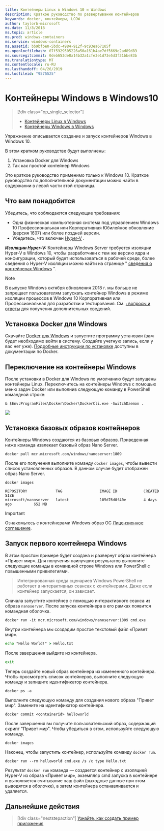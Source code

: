 ```yaml
---
title: Контейнеры Linux в Windows 10 и Windows
description: Краткое руководство по развертыванию контейнеров
keywords: docker, контейнеры, LCOW
author: taylorb-microsoft
ms.date: 11/8/2018
ms.topic: article
ms.prod: windows-containers
ms.service: windows-containers
ms.assetid: bb9bfbe0-5bdc-4984-912f-9c93ea67105f
ms.openlocfilehash: 07f5929505226a50a161b4ae7df5669c2ad89d83
ms.sourcegitcommit: 0deb653de8a14b32a1cfe3e1d73e5d3f31bbe83b
ms.translationtype: MT
ms.contentlocale: ru-RU
ms.lasthandoff: 04/26/2019
ms.locfileid: "9575525"
---
```

# <a name="windows-containers-on-windows-10"></a>Контейнеры Windows в Windows10

> [!div class="op_single_selector"]
> - [Контейнеры Linux в Windows](quick-start-windows-10-linux.md)
> - [Контейнеры Windows в Windows](quick-start-windows-10.md)

Упражнение описывается создание и запуск контейнеров Windows в Windows 10.

В этом кратком руководстве будут выполнены:

1. Установка Docker для Windows
2. Так как простой контейнер Windows

Это краткое руководство применимо только к Windows 10. Краткое руководство по дополнительной документации можно найти в содержании в левой части этой страницы.

## <a name="prerequisites"></a>Что вам понадобится
Убедитесь, что соблюдаются следующие требования:
- Одна физическая компьютерная система под управлением Windows 10 Профессиональная или Корпоративная Юбилейное обновление (версия 1607) или более поздней версии. 
- Убедитесь, что включен [Hyper-V](https://docs.microsoft.com/en-us/virtualization/hyper-v-on-windows/reference/hyper-v-requirements) .

***Изоляции Hyper-V:*** Контейнеры Windows Server требуется изоляции Hyper-V в Windows 10, чтобы разработчики с тем же версию ядра и конфигурации, который будет использоваться в рабочей среде, более сведения о Hyper-V изоляции можно найти на странице " [сведения о контейнерах Windows](../about/index.md) ".

> [!NOTE]
> В выпуске Windows октября обновления 2018 г. мы больше не запрещает пользователям запускать контейнер Windows в режиме изоляции процессов в Windows 10 Корпоративная или Профессиональная для разработки и тестирования. См. [: вопросы и ответы](../about/faq.md) для получения дополнительных сведений.

## <a name="install-docker-for-windows"></a>Установка Docker для Windows

Скачайте [Docker для Windows](https://store.docker.com/editions/community/docker-ce-desktop-windows) и запустите программу установки (вам будет необходимо войти в систему. Создайте учетную запись, если у вас нет уже). [Подробные инструкции по установке](https://docs.docker.com/docker-for-windows/install) доступны в документации по Docker.

## <a name="switch-to-windows-containers"></a>Переключение на контейнеры Windows

После установки в Docker для Windows по умолчанию будут запущены контейнеры Linux. Переключитесь на контейнеры Windows с помощью меню задач Docker или выполнив следующую команду в PowerShell командной строке:

```console
& $Env:ProgramFiles\Docker\Docker\DockerCli.exe -SwitchDaemon .
```

![](./media/docker-for-win-switch.png)

## <a name="install-base-container-images"></a>Установка базовых образов контейнеров

Контейнеры Windows создаются из базовых образов. Приведенная ниже команда извлекает базовый образ Nano Server.

```console
docker pull mcr.microsoft.com/windows/nanoserver:1809
```

После его получения выполните команду `docker images`, чтобы вывести список установленных образов. В данном случае будет отображен образ Nano Server.

```console
docker images

REPOSITORY             TAG                 IMAGE ID            CREATED             SIZE
microsoft/nanoserver   latest              105d76d0f40e        4 days ago          652 MB
```

> [!IMPORTANT]
> Ознакомьтесь с контейнерами Windows образ ОС [Лицензионное соглашение](../images-eula.md).

## <a name="run-your-first-windows-container"></a>Запуск первого контейнера Windows

В этом простом примере будет создана и развернут образ контейнера «Привет мир». Для получения наилучших результатов выполните следующие команды в командной строке Windows или PowerShell с повышенными привилегиями.

> Интегрированная среда сценариев Windows PowerShell не работает в интерактивных сеансах с контейнерами. Даже если контейнер запускается, он зависает.

Сначала запустите контейнер с помощью интерактивного сеанса из образа `nanoserver`. После запуска контейнера в его рамках появится командная оболочка.  

```console
docker run -it mcr.microsoft.com/windows/nanoserver:1809 cmd.exe
```

Внутри контейнера мы создадим простое текстовый файл «Привет мир».

```cmd
echo "Hello World!" > Hello.txt
```   

После завершения выйдите из контейнера.

```cmd
exit
```

Теперь создайте новый образ контейнера из измененного контейнера. Чтобы просмотреть список контейнеров, выполните следующую команду и запишите идентификатор контейнера.

```console
docker ps -a
```

Выполните следующую команду для создания нового образа "Привет мир". Замените <containerid> на идентификатор контейнера.

```console
docker commit <containerid> helloworld
```

После завершения вы получите пользовательский образ, содержащий скрипт "Привет мир". Чтобы убедиться в этом, используйте следующую команду.

```console
docker images
```

Наконец, чтобы запустить контейнер, используйте команду `docker run`.

```console
docker run --rm helloworld cmd.exe /s /c type Hello.txt
```

Результат `docker run` команда — создается контейнер с изоляцией Hyper-V из образа «Привет мир», экземпляр cmd запуска в контейнере и выполняется считывание наш файл (выходные данные при этом выводятся в оболочке), а затем контейнера останавливается и удаляется.

## <a name="next-steps"></a>Дальнейшие действия

> [!div class="nextstepaction"]
> [Узнайте, как создать пример приложения](./building-sample-app.md)